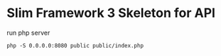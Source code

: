 # Slim Framework 3 Skeleton for API

run php server 

    php -S 0.0.0.0:8080 public public/index.php 


